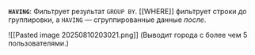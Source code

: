 **`HAVING`**: Фильтрует результат `GROUP BY`. [[WHERE]] фильтрует строки _до_ группировки, а `HAVING` — сгруппированные данные _после_.

![[Pasted image 20250810203021.png]]
(Выводит города с более чем 5 пользователями.)